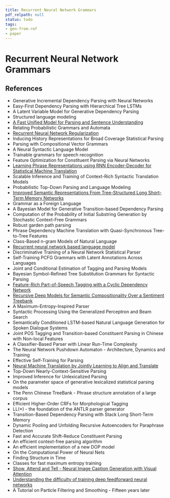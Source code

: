 ```yaml
---
title: Recurrent Neural Network Grammars
pdf_relpath: null
status: todo
tags:
- gen-from-ref
- paper
---
```


# Recurrent Neural Network Grammars

## References

- Generative Incremental Dependency Parsing with Neural Networks
- Easy-First Dependency Parsing with Hierarchical Tree LSTMs
- A Latent Variable Model for Generative Dependency Parsing
- Structured language modeling
- [A Fast Unified Model for Parsing and Sentence Understanding](./a-fast-unified-model-for-parsing-and-sentence-understanding.md)
- Relating Probabilistic Grammars and Automata
- [Recurrent Neural Network Regularization](./recurrent-neural-network-regularization.md)
- Inducing History Representations for Broad Coverage Statistical Parsing
- Parsing with Compositional Vector Grammars
- A Neural Syntactic Language Model
- Trainable grammars for speech recognition
- Feature Optimization for Constituent Parsing via Neural Networks
- [Learning Phrase Representations using RNN Encoder-Decoder for Statistical Machine Translation](./learning-phrase-representations-using-rnn-encoder-decoder-for-statistical-machine-translation.md)
- Scalable Inference and Training of Context-Rich Syntactic Translation Models
- Probabilistic Top-Down Parsing and Language Modeling
- [Improved Semantic Representations From Tree-Structured Long Short-Term Memory Networks](./improved-semantic-representations-from-tree-structured-long-short-term-memory-networks.md)
- Grammar as a Foreign Language
- A Bayesian Model for Generative Transition-based Dependency Parsing
- Computation of the Probability of Initial Substring Generation by Stochastic Context-Free Grammars
- Robust garden path parsing
- Phrase Dependency Machine Translation with Quasi-Synchronous Tree-to-Tree Features
- Class-Based n-gram Models of Natural Language
- [Recurrent neural network based language model](./recurrent-neural-network-based-language-model.md)
- Discriminative Training of a Neural Network Statistical Parser
- Self-Training PCFG Grammars with Latent Annotations Across Languages
- Joint and Conditional Estimation of Tagging and Parsing Models
- Bayesian Symbol-Refined Tree Substitution Grammars for Syntactic Parsing
- [Feature-Rich Part-of-Speech Tagging with a Cyclic Dependency Network](./feature-rich-part-of-speech-tagging-with-a-cyclic-dependency-network.md)
- [Recursive Deep Models for Semantic Compositionality Over a Sentiment Treebank](./recursive-deep-models-for-semantic-compositionality-over-a-sentiment-treebank.md)
- A Maximum-Entropy-Inspired Parser
- Syntactic Processing Using the Generalized Perceptron and Beam Search
- Semantically Conditioned LSTM-based Natural Language Generation for Spoken Dialogue Systems
- Joint POS Tagging and Transition-based Constituent Parsing in Chinese with Non-local Features
- A Classifier-Based Parser with Linear Run-Time Complexity
- The Neural Network Pushdown Automaton - Architecture, Dynamics and Training
- Effective Self-Training for Parsing
- [Neural Machine Translation by Jointly Learning to Align and Translate](./neural-machine-translation-by-jointly-learning-to-align-and-translate.md)
- Top-Down Nearly-Context-Sensitive Parsing
- Improved Inference for Unlexicalized Parsing
- On the parameter space of generative lexicalized statistical parsing models
- The Penn Chinese TreeBank - Phrase structure annotation of a large corpus
- Efficient Higher-Order CRFs for Morphological Tagging
- LL(*) - the foundation of the ANTLR parser generator
- Transition-Based Dependency Parsing with Stack Long Short-Term Memory
- Dynamic Pooling and Unfolding Recursive Autoencoders for Paraphrase Detection
- Fast and Accurate Shift-Reduce Constituent Parsing
- An efficient context-free parsing algorithm
- An efficient implementation of a new DOP model
- On the Computational Power of Neural Nets
- Finding Structure in Time
- Classes for fast maximum entropy training
- [Show, Attend and Tell - Neural Image Caption Generation with Visual Attention](./show-attend-and-tell-neural-image-caption-generation-with-visual-attention.md)
- [Understanding the difficulty of training deep feedforward neural networks](./understanding-the-difficulty-of-training-deep-feedforward-neural-networks.md)
- A Tutorial on Particle Filtering and Smoothing - Fifteen years later
